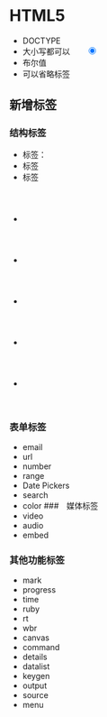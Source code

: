 # HTML5
- DOCTYPE
- 大小写都可以　　<Input type=Radio checked/>
- 布尔值
- 可以省略标签

## 新增标签

### 结构标签
- <section>标签：
- <article>标签
- <aside>标签
- <header>
- <hgroup>
- <footer>
- <nav>
- <figure>

### 表单标签
- email
- url
- number
- range
- Date Pickers
- search
- color
###　媒体标签
- video
- audio
- embed
###  其他功能标签
- mark
- progress
- time
- ruby
- rt
- wbr
- canvas
- command
- details
- datalist
- keygen
- output
- source
- menu
